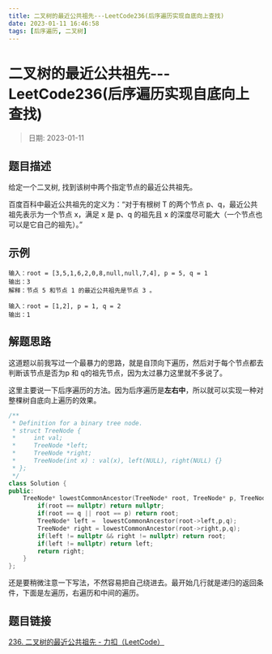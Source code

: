 ```yaml
---
title: 二叉树的最近公共祖先---LeetCode236(后序遍历实现自底向上查找)
date: 2023-01-11 16:46:58
tags: [后序遍历, 二叉树]
---
```

# 二叉树的最近公共祖先---LeetCode236(后序遍历实现自底向上查找)
> 日期: 2023-01-11

## 题目描述

给定一个二叉树, 找到该树中两个指定节点的最近公共祖先。

百度百科中最近公共祖先的定义为：“对于有根树 T 的两个节点 p、q，最近公共祖先表示为一个节点 x，满足 x 是 p、q 的祖先且 x 的深度尽可能大（一个节点也可以是它自己的祖先）。”

## 示例

```
输入：root = [3,5,1,6,2,0,8,null,null,7,4], p = 5, q = 1
输出：3
解释：节点 5 和节点 1 的最近公共祖先是节点 3 。
```

```
输入：root = [1,2], p = 1, q = 2
输出：1
```

## 解题思路

这道题以前我写过一个最暴力的思路，就是自顶向下遍历，然后对于每个节点都去判断该节点是否为p 和 q的祖先节点，因为太过暴力这里就不多说了。

这里主要说一下后序遍历的方法。因为后序遍历是**左右中**，所以就可以实现一种对整棵树自底向上遍历的效果。

```cpp
/**
 * Definition for a binary tree node.
 * struct TreeNode {
 *     int val;
 *     TreeNode *left;
 *     TreeNode *right;
 *     TreeNode(int x) : val(x), left(NULL), right(NULL) {}
 * };
 */
class Solution {
public:
    TreeNode* lowestCommonAncestor(TreeNode* root, TreeNode* p, TreeNode* q) {
        if(root == nullptr) return nullptr;
        if(root == q || root == p) return root;
        TreeNode* left =  lowestCommonAncestor(root->left,p,q);
        TreeNode* right = lowestCommonAncestor(root->right,p,q);
        if(left != nullptr && right != nullptr) return root;
        if(left != nullptr) return left;
        return right;
    }
};
```

还是要稍微注意一下写法，不然容易把自己绕进去。最开始几行就是递归的返回条件，下面是左遍历，右遍历和中间的遍历。

## 题目链接

[236. 二叉树的最近公共祖先 - 力扣（LeetCode）](https://leetcode.cn/problems/lowest-common-ancestor-of-a-binary-tree/)